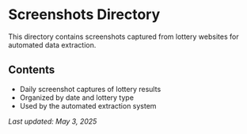 # Screenshots Directory

This directory contains screenshots captured from lottery websites for automated data extraction.

## Contents
- Daily screenshot captures of lottery results
- Organized by date and lottery type
- Used by the automated extraction system

*Last updated: May 3, 2025*
